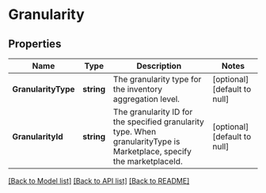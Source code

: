# Granularity

## Properties
Name | Type | Description | Notes
------------ | ------------- | ------------- | -------------
**GranularityType** | **string** | The granularity type for the inventory aggregation level. | [optional] [default to null]
**GranularityId** | **string** | The granularity ID for the specified granularity type. When granularityType is Marketplace, specify the marketplaceId. | [optional] [default to null]

[[Back to Model list]](../README.md#documentation-for-models) [[Back to API list]](../README.md#documentation-for-api-endpoints) [[Back to README]](../README.md)

